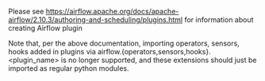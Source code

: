 Please see https://airflow.apache.org/docs/apache-airflow/2.10.3/authoring-and-scheduling/plugins.html for information about creating Airflow plugin

Note that, per the above documentation, importing operators, sensors, hooks added in plugins via airflow.{operators,sensors,hooks}.<plugin_name> is no longer supported, and these extensions should just be imported as regular python modules.
